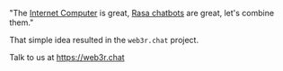 "The [Internet Computer](https://dfinity.org/foundation/) is great, [Rasa chatbots](https://rasa.community/) are great, let's combine them."

That simple idea resulted in the `web3r.chat` project.

Talk to us at https://web3r.chat

